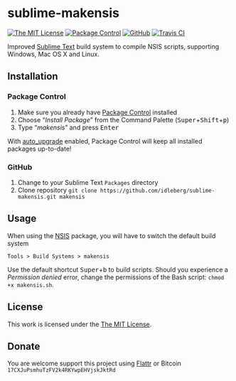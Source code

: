 # sublime-makensis

[![The MIT License](https://img.shields.io/badge/license-MIT-orange.svg?style=flat-square)](http://opensource.org/licenses/MIT)
[![Package Control](https://packagecontrol.herokuapp.com/downloads/makensis.svg?style=flat-square)](https://packagecontrol.io/packages/makensis)
[![GitHub](https://img.shields.io/github/release/idleberg/sublime-makensis.svg?style=flat-square)](https://github.com/idleberg/sublime-makensis/releases)
[![Travis CI](https://img.shields.io/travis/idleberg/sublime-makensis.svg?style=flat-square)](https://travis-ci.org/idleberg/sublime-makensis)

Improved [Sublime Text](http://www.sublimetext.com/) build system to compile NSIS scripts, supporting Windows, Mac OS X and Linux.

## Installation

### Package Control

1. Make sure you already have [Package Control](https://packagecontrol.io/) installed
2. Choose “*Install Package*” from the Command Palette (<kbd>Super</kbd>+<kbd>Shift</kbd>+<kbd>p</kbd>)
3. Type “*makensis*” and press <kbd>Enter</kbd>

With [auto_upgrade](http://wbond.net/sublime_packages/package_control/settings/) enabled, Package Control will keep all installed packages up-to-date!

### GitHub

1. Change to your Sublime Text `Packages` directory
2. Clone repository `git clone https://github.com/idleberg/sublime-makensis.git makensis`

## Usage

When using the [NSIS](https://github.com/SublimeText/NSIS) package, you will have to switch the default build system

    Tools > Build Systems > makensis

Use the default shortcut <kbd>Super</kbd>+<kbd>b</kbd> to build scripts. Should you experience a *Permission denied* error, change the permissions of the Bash script: `chmod +x makensis.sh`.

## License

This work is licensed under the [The MIT License](LICENSE).

## Donate

You are welcome support this project using [Flattr](https://flattr.com/submit/auto?user_id=idleberg&url=https://github.com/idleberg/sublime-makensis) or Bitcoin `17CXJuPsmhuTzFV2k4RKYwpEHVjskJktRd`
